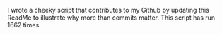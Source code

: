 I wrote a cheeky script that contributes to my Github by updating this ReadMe to illustrate why more than commits matter. This script has run 1662 times.